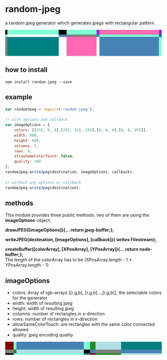 # random-jpeg
a random jpeg generator which generates jpegs with
rectangular pattern.


![example1](doc/example0.jpg )  


## how to install

```
npm install random-jpeg --save
```


## example

```javascript
var randomJpeg = require('random-jpeg');

// with options and callback
var imageOptions = {
    colors: [[255, 0, 0],[255, 255, 255],[0, 0, 0],[0, 0, 255]],
    width: 800,
    height: 600,
    columns: 5,
    rows: 4,
    allowSameColorTouch: false,
    quality: 100
};
randomJpeg.writeJpeg(destination, imageOptions, callback);

// without any options or callback
randomJpeg.writeJpeg(destination);
```


## methods

This module provides three public methods.
two of them are using the **imageOptions**-object:

**drawJPEG([imageOptions]){... return jpeg-buffer;};**

**writeJPEG(destination, [imageOptions], [callback]){ writes Filestream};**

**createBuffer([colorArray], [XPosArray], [YPosArray]){... return node-buffer;};**  
The length of the colorArray has to be (XPosArray.length - 1 * YPosArray.length - 1)


## imageOptions

* colors:  Array of rgb-arrays [[r,g,b], [r,g,b]...,[r,g,b]], the selectable colors for the generator
* width:  width of resulting jpeg  
* height:  width of resulting jpeg  
* columns: number of rectangles in x-direction  
* rows: number of rectangles in x-direction  
* allowSameColorTouch: are rectangles with the same color connected allowed  
* quality:  jpeg encoding quality

![example1](doc/example2.jpg )
